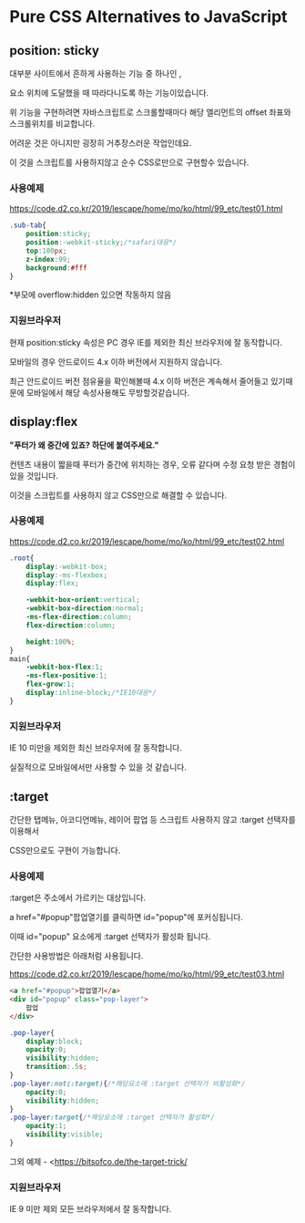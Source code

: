 # Pure CSS Alternatives to JavaScript



## position: sticky

대부분 사이트에서 흔하게 사용하는 기능 중 하나인 ,

요소 위치에 도달했을 때 따라다니도록 하는 기능이있습니다.

위 기능을 구현하려면 자바스크립트로 스크롤할때마다 해당 엘리먼트의 offset 좌표와 스크롤위치를 비교합니다. 

어려운 것은 아니지만 굉장히 거추장스러운 작업인데요.

이 것을 스크립트를 사용하지않고 순수  CSS로만으로 구현할수 있습니다.



### 사용예제

<https://code.d2.co.kr/2019/lescape/home/mo/ko/html/99_etc/test01.html>

```css
.sub-tab{
    position:sticky;
    position:-webkit-sticky;/*safari대응*/
    top:100px;
    z-index:99;
    background:#fff
}
```

*부모에 overflow:hidden 있으면 작동하지 않음



### 지원브라우저

현재 position:sticky 속성은 PC 경우 IE를 제외한 최신 브라우저에 잘 동작합니다. 

모바일의 경우 안드로이드 4.x 이하 버전에서 지원하지 않습니다. 

최근 안드로이드 버전 점유율을 확인해볼때  4.x 이하 버전은 계속해서 줄어들고 있기때문에 모바일에서 해당 속성사용해도 무방할것같습니다.







## display:flex

**"푸터가 왜 중간에 있죠? 하단에 붙여주세요."**

컨텐츠 내용이 짧을때 푸터가 중간에 위치하는 경우, 오류 같다며 수정 요청 받은 경험이 있을 것입니다.

이것을 스크립트를 사용하지 않고 CSS만으로 해결할 수 있습니다.

 

### 사용예제

https://code.d2.co.kr/2019/lescape/home/mo/ko/html/99_etc/test02.html

```css
.root{
    display:-webkit-box;
    display:-ms-flexbox;
    display:flex;

    -webkit-box-orient:vertical;
    -webkit-box-direction:normal;
    -ms-flex-direction:column;
    flex-direction:column;

    height:100%;
}
main{
    -webkit-box-flex:1;
    -ms-flex-positive:1;
    flex-grow:1;
    display:inline-block;/*IE10대응*/
}
```



### 지원브라우저

IE 10 미만을 제외한 최신 브라우저에 잘 동작합니다.

실질적으로 모바일에서만 사용할 수 있을 것 같습니다.





## :target

간단한 탭메뉴, 아코디언메뉴, 레이어 팝업 등 스크립트 사용하지 않고 :target 선택자를 이용해서

CSS만으로도 구현이 가능합니다.



### 사용예제

:target은 주소에서 가르키는 대상입니다.

a href="#popup"팝업열기를 클릭하면 id="popup"에 포커싱됩니다.

이때  id="popup" 요소에게 :target 선택자가 활성화 됩니다.

간단한 사용방법은 아래처럼 사용됩니다. 

https://code.d2.co.kr/2019/lescape/home/mo/ko/html/99_etc/test03.html

```html
<a href="#popup">팝업열기</a>
<div id="popup" class="pop-layer">
    팝업
</div>
```

```css
.pop-layer{
    display:block;
    opacity:0;
    visibility:hidden;
    transition:.5s;
}
.pop-layer:not(:target){/*해당요소에 :target 선택자가 비활성화*/
    opacity:0;
    visibility:hidden;
}
.pop-layer:target{/*해당요소에 :target 선택자가 활성화*/
    opacity:1;
    visibility:visible;
}
```

그외 예제 - <https://bitsofco.de/the-target-trick/



### 지원브라우저

IE 9 미만 제외 모든 브라우저에서 잘 동작합니다.

